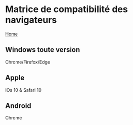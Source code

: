 # Matrice de compatibilité des navigateurs

[Home](sitemap.md)

## Windows toute version

Chrome/Firefox/Edge

## Apple

IOs 10 & Safari 10

## Android

Chrome